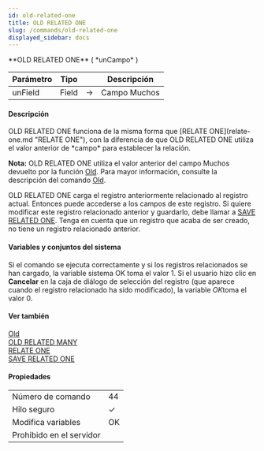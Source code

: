 ```yaml
---
id: old-related-one
title: OLD RELATED ONE
slug: /commands/old-related-one
displayed_sidebar: docs
---
```


<!--REF #_command_.OLD RELATED ONE.Syntax-->**OLD RELATED ONE** ( *unCampo* )<!-- END REF-->
<!--REF #_command_.OLD RELATED ONE.Params-->
| Parámetro | Tipo |  | Descripción |
| --- | --- | --- | --- |
| unField | Field | &#8594;  | Campo Muchos |

<!-- END REF-->

#### Descripción 

<!--REF #_command_.OLD RELATED ONE.Summary-->OLD RELATED ONE funciona de la misma forma que [RELATE ONE](relate-one.md "RELATE ONE"), con la diferencia de que OLD RELATED ONE utiliza el valor anterior de *campo* para establecer la relación.<!-- END REF--> 

**Nota:** OLD RELATED ONE utiliza el valor anterior del campo Muchos devuelto por la función [Old](old.md "Old"). Para mayor información, consulte la descripción del comando [Old](old.md "Old").

OLD RELATED ONE carga el registro anteriormente relacionado al registro actual. Entonces puede accederse a los campos de este registro. Si quiere modificar este registro relacionado anterior y guardarlo, debe llamar a [SAVE RELATED ONE](save-related-one.md "SAVE RELATED ONE"). Tenga en cuenta que un registro que acaba de ser creado, no tiene un registro relacionado anterior. 

#### Variables y conjuntos del sistema 

Si el comando se ejecuta correctamente y si los registros relacionados se han cargado, la variable sistema OK toma el valor 1\. Si el usuario hizo clic en **Cancelar** en la caja de diálogo de selección del registro (que aparece cuando el registro relacionado ha sido modificado), la variable *OK*toma el valor 0\. 

#### Ver también 

[Old](old.md)  
[OLD RELATED MANY](old-related-many.md)  
[RELATE ONE](relate-one.md)  
[SAVE RELATED ONE](save-related-one.md)  

#### Propiedades
|  |  |
| --- | --- |
| Número de comando | 44 |
| Hilo seguro | &check; |
| Modifica variables | OK |
| Prohibido en el servidor ||


